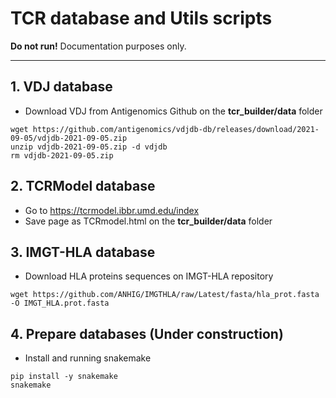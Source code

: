 # TCR database and Utils scripts
**Do not run!** Documentation purposes only.

-----

## 1. VDJ database

- Download VDJ from Antigenomics Github on the **tcr_builder/data** folder

```
wget https://github.com/antigenomics/vdjdb-db/releases/download/2021-09-05/vdjdb-2021-09-05.zip
unzip vdjdb-2021-09-05.zip -d vdjdb
rm vdjdb-2021-09-05.zip
```

## 2. TCRModel database

- Go to https://tcrmodel.ibbr.umd.edu/index
- Save page as TCRmodel.html on the **tcr_builder/data** folder


## 3. IMGT-HLA database

- Download HLA proteins sequences on IMGT-HLA repository

```
wget https://github.com/ANHIG/IMGTHLA/raw/Latest/fasta/hla_prot.fasta -O IMGT_HLA.prot.fasta
```

## 4. Prepare databases (Under construction)

- Install and running snakemake

```
pip install -y snakemake
snakemake
```

